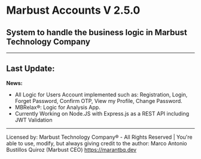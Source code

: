 # Marbust Accounts V 2.5.0
## System to handle the business logic in Marbust Technology Company
---
Last Update:
---
**News:**
- All Logic for Users Account implemented such as: Registration, Login, Forget Password, Confirm OTP, View my Profile, Change Password.
- MBRelax®: Logic for Analysis App.
- Currently Working on Node.JS with Express.js as a REST API including JWT Validation
--- 

Licensed by: Marbust Technology Company® - All Rights Reserved | You're able to use, modify, but always giving credit to the author: Marco Antonio Bustillos Quiroz (Marbust CEO) https://marantbq.dev
